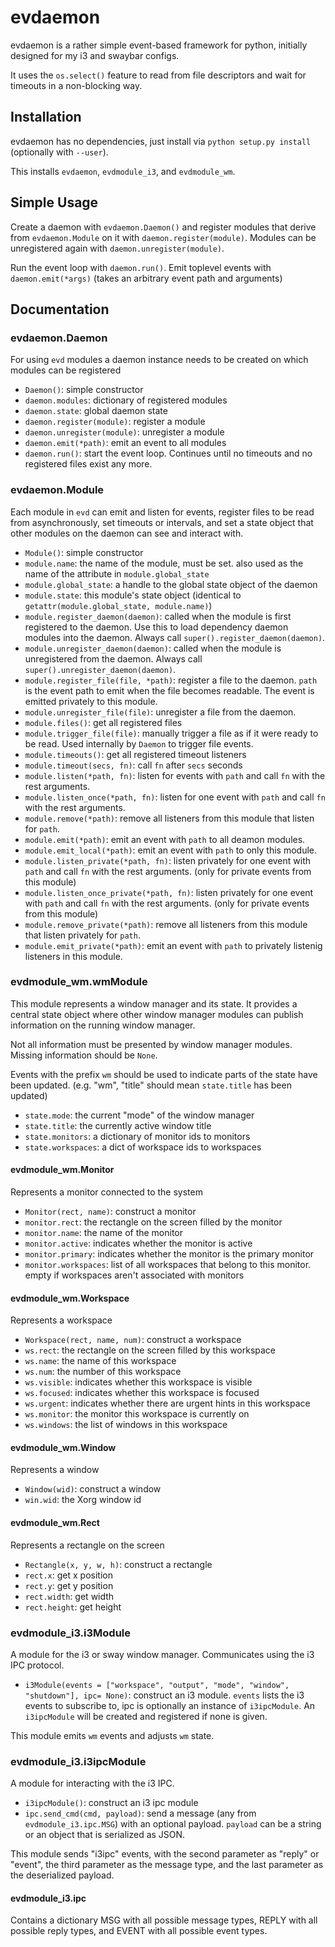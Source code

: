 # evdaemon

evdaemon is a rather simple event-based framework for python, initially designed
for my i3 and swaybar configs.

It uses the `os.select()` feature to read from file descriptors and wait for
timeouts in a non-blocking way.

## Installation

evdaemon has no dependencies, just install via `python setup.py install`
(optionally with `--user`).

This installs `evdaemon`, `evdmodule_i3`, and `evdmodule_wm`.

## Simple Usage

Create a daemon with `evdaemon.Daemon()` and register modules that derive from
`evdaemon.Module` on it with `daemon.register(module)`.
Modules can be unregistered again with `daemon.unregister(module)`.

Run the event loop with `daemon.run()`.
Emit toplevel events with `daemon.emit(*args)` (takes an arbitrary event path
and arguments)

## Documentation

### evdaemon.Daemon

For using `evd` modules a daemon instance needs to be created on which modules
can be registered

- `Daemon()`: simple constructor
- `daemon.modules`: dictionary of registered modules
- `daemon.state`: global daemon state
- `daemon.register(module)`: register a module
- `daemon.unregister(module)`: unregister a module
- `daemon.emit(*path)`: emit an event to all modules
- `daemon.run()`: start the event loop. Continues until no timeouts and no
  registered files exist any more.

### evdaemon.Module

Each module in `evd` can emit and listen for events, register files to be read
from asynchronously, set timeouts or intervals, and set a state object that
other modules on the daemon can see and interact with.

- `Module()`: simple constructor
- `module.name`: the name of the module, must be set.
  also used as the name of the attribute in `module.global_state`
- `module.global_state`: a handle to the global state object of the daemon
- `module.state`: this module's state object (identical to
  `getattr(module.global_state, module.name)`)
- `module.register_daemon(daemon)`: called when the module is first registered
  to the daemon. Use this to load dependency daemon modules into the daemon.
  Always call `super().register_daemon(daemon)`.
- `module.unregister_daemon(daemon)`: called when the module is unregistered
  from the daemon. Always call `super().unregister_daemon(daemon)`.
- `module.register_file(file, *path)`: register a file to the daemon. `path` is
  the event path to emit when the file becomes readable. The event is emitted
  privately to this module.
- `module.unregister_file(file)`: unregister a file from the daemon.
- `module.files()`: get all registered files
- `module.trigger_file(file)`: manually trigger a file as if it were ready to be
  read. Used internally by `Daemon` to trigger file events.
- `module.timeouts()`: get all registered timeout listeners
- `module.timeout(secs, fn)`: call `fn` after `secs` seconds
- `module.listen(*path, fn)`: listen for events with `path` and call `fn` with
  the rest arguments.
- `module.listen_once(*path, fn)`: listen for one event with `path` and call `fn`
  with the rest arguments.
- `module.remove(*path)`: remove all listeners from this module that listen for
  `path`.
- `module.emit(*path)`: emit an event with `path` to all deamon modules.
- `module.emit_local(*path)`: emit an event with `path` to only this module.
- `module.listen_private(*path, fn)`: listen privately for one event with `path`
  and call `fn` with the rest arguments. (only for private events from this
  module)
- `module.listen_once_private(*path, fn)`: listen privately for one event with
  `path` and call `fn` with the rest arguments. (only for private events from
  this module)
- `module.remove_private(*path)`: remove all listeners from this module that
  listen privately for `path`.
- `module.emit_private(*path)`: emit an event with `path` to privately listenig
  listeners in this module.

### evdmodule_wm.wmModule

This module represents a window manager and its state. It provides a central
state object where other window manager modules can publish information on the
running window manager.

Not all information must be presented by window manager modules. Missing
information should be `None`.

Events with the prefix `wm` should be used to indicate parts of the state have
been updated. (e.g. "wm", "title" should mean `state.title` has been updated)

- `state.mode`: the current "mode" of the window manager
- `state.title`: the currently active window title
- `state.monitors`: a dictionary of monitor ids to monitors
- `state.workspaces`: a dict of workspace ids to workspaces

#### evdmodule_wm.Monitor

Represents a monitor connected to the system

- `Monitor(rect, name)`: construct a monitor
- `monitor.rect`: the rectangle on the screen filled by the monitor
- `monitor.name`: the name of the monitor
- `monitor.active`: indicates whether the monitor is active
- `monitor.primary`: indicates whether the monitor is the primary monitor
- `monitor.workspaces`: list of all workspaces that belong to this monitor.
  empty if workspaces aren't associated with monitors

#### evdmodule_wm.Workspace

Represents a workspace

- `Workspace(rect, name, num)`: construct a workspace
- `ws.rect`: the rectangle on the screen filled by this workspace
- `ws.name`: the name of this workspace
- `ws.num`: the number of this workspace
- `ws.visible`: indicates whether this workspace is visible
- `ws.focused`: indicates whether this workspace is focused
- `ws.urgent`: indicates whether there are urgent hints in this workspace
- `ws.monitor`: the monitor this workspace is currently on
- `ws.windows`: the list of windows in this workspace

#### evdmodule_wm.Window

Represents a window

- `Window(wid)`: construct a window
- `win.wid`: the Xorg window id

#### evdmodule_wm.Rect

Represents a rectangle on the screen

- `Rectangle(x, y, w, h)`: construct a rectangle
- `rect.x`: get x position
- `rect.y`: get y position
- `rect.width`: get width
- `rect.height`: get height

### evdmodule_i3.i3Module

A module for the i3 or sway window manager. Communicates using the i3 IPC
protocol.

- `i3Module(events = ["workspace", "output", "mode", "window", "shutdown"], ipc= None)`:
  construct an i3 module. `events` lists the i3 events to subscribe to, ipc is
  optionally an instance of `i3ipcModule`. An `i3ipcModule` will be created and
  registered if none is given.

This module emits `wm` events and adjusts `wm` state.

### evdmodule_i3.i3ipcModule

A module for interacting with the i3 IPC.

- `i3ipcModule()`: construct an i3 ipc module
- `ipc.send_cmd(cmd, payload)`: send a message (any from `evdmodule_i3.ipc.MSG`)
  with an optional payload. `payload` can be a string or an object that is
  serialized as JSON.

This module sends "i3ipc" events, with the second parameter as "reply" or
"event", the third parameter as the message type, and the last parameter as the
deserialized payload.

#### evdmodule_i3.ipc

Contains a dictionary MSG with all possible message types, REPLY with all
possible reply types, and EVENT with all possible event types.
